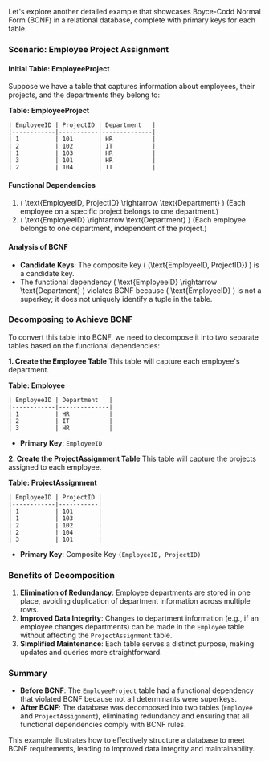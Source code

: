 Let's explore another detailed example that showcases Boyce-Codd Normal Form (BCNF) in a relational database, complete with primary keys for each table.

### Scenario: Employee Project Assignment

#### Initial Table: EmployeeProject

Suppose we have a table that captures information about employees, their projects, and the departments they belong to:

**Table: EmployeeProject**
```
| EmployeeID | ProjectID | Department   |
|------------|-----------|--------------|
| 1          | 101       | HR           |
| 2          | 102       | IT           |
| 1          | 103       | HR           |
| 3          | 101       | HR           |
| 2          | 104       | IT           |
```

#### Functional Dependencies
1. \( \text{EmployeeID, ProjectID} \rightarrow \text{Department} \) (Each employee on a specific project belongs to one department.)
2. \( \text{EmployeeID} \rightarrow \text{Department} \) (Each employee belongs to one department, independent of the project.)

#### Analysis of BCNF
- **Candidate Keys**: The composite key \( (\text{EmployeeID, ProjectID}) \) is a candidate key.
- The functional dependency \( \text{EmployeeID} \rightarrow \text{Department} \) violates BCNF because \( \text{EmployeeID} \) is not a superkey; it does not uniquely identify a tuple in the table.

### Decomposing to Achieve BCNF

To convert this table into BCNF, we need to decompose it into two separate tables based on the functional dependencies:

**1. Create the Employee Table**
This table will capture each employee's department.

**Table: Employee**
```
| EmployeeID | Department   |
|------------|--------------|
| 1          | HR           |
| 2          | IT           |
| 3          | HR           |
```
- **Primary Key**: `EmployeeID`

**2. Create the ProjectAssignment Table**
This table will capture the projects assigned to each employee.

**Table: ProjectAssignment**
```
| EmployeeID | ProjectID |
|------------|-----------|
| 1          | 101       |
| 1          | 103       |
| 2          | 102       |
| 2          | 104       |
| 3          | 101       |
```
- **Primary Key**: Composite Key `(EmployeeID, ProjectID)`

### Benefits of Decomposition

1. **Elimination of Redundancy**: Employee departments are stored in one place, avoiding duplication of department information across multiple rows.
2. **Improved Data Integrity**: Changes to department information (e.g., if an employee changes departments) can be made in the `Employee` table without affecting the `ProjectAssignment` table.
3. **Simplified Maintenance**: Each table serves a distinct purpose, making updates and queries more straightforward.

### Summary

- **Before BCNF**: The `EmployeeProject` table had a functional dependency that violated BCNF because not all determinants were superkeys.
- **After BCNF**: The database was decomposed into two tables (`Employee` and `ProjectAssignment`), eliminating redundancy and ensuring that all functional dependencies comply with BCNF rules.

This example illustrates how to effectively structure a database to meet BCNF requirements, leading to improved data integrity and maintainability.
